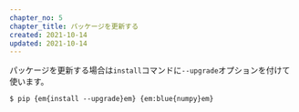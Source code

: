 ```yaml
---
chapter_no: 5
chapter_title: パッケージを更新する
created: 2021-10-14
updated: 2021-10-14
---
```

パッケージを更新する場合は`install`コマンドに`--upgrade`オプションを付けて使います。  

```output
$ pip {em{install --upgrade}em} {em:blue{numpy}em}
```
